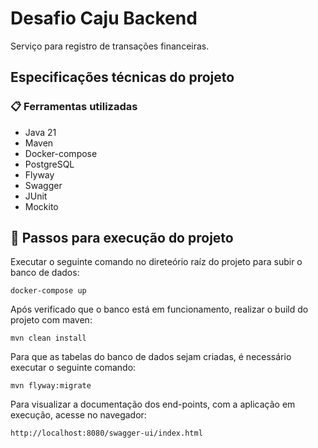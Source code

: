 # Desafio Caju Backend

Serviço para registro de transações financeiras.

## Especificações técnicas do projeto

### 📋 Ferramentas utilizadas

 * Java 21
 * Maven
 * Docker-compose
 * PostgreSQL
 * Flyway
 * Swagger
 * JUnit
 * Mockito


## 🔧 Passos para execução do projeto

Executar o seguinte comando no direteório raíz do projeto 
para subir o banco de dados:
```
docker-compose up
```
Após verificado que o banco está em funcionamento, realizar o build do projeto com maven:
```
mvn clean install
```
Para que as tabelas do banco de dados sejam criadas, é necessário executar o seguinte comando:
```
mvn flyway:migrate
```
Para visualizar a documentação dos end-points, com a aplicação em execução, acesse no navegador:
```
http://localhost:8080/swagger-ui/index.html
```